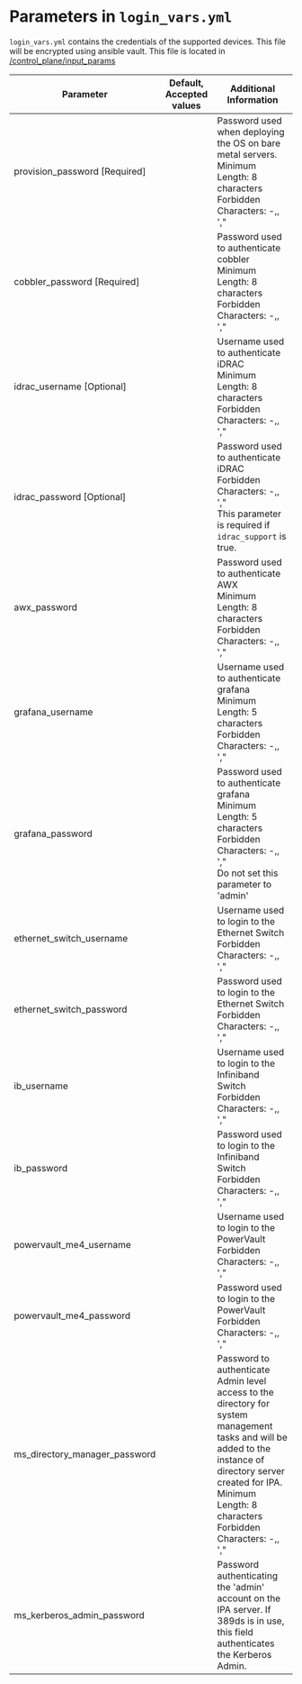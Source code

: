 # Parameters in `login_vars.yml`
`login_vars.yml` contains the credentials of the supported devices. This file will be encrypted using ansible vault.
This file is located in [/control_plane/input_params](../../../control_plane/input_params/login_vars.yml)

| Parameter                       | Default, Accepted values | Additional Information                                                                                                                                                                                                                        |
|---------------------------------|--------------------------|-----------------------------------------------------------------------------------------------------------------------------------------------------------------------------------------------------------------------------------------------|
| provision_password   [Required] |                          | Password used when deploying the OS on bare metal servers. <br>   Minimum Length: 8 characters <br> Forbidden Characters:  -,\, ',"                                                                                                           |
| cobbler_password   [Required]   |                          | Password used to authenticate cobbler <br> Minimum Length: 8   characters <br> Forbidden Characters:    -,\, ',"                                                                                                                              |
| idrac_username   [Optional]     |                          | Username used to authenticate iDRAC    <br> Minimum Length: 8 characters <br> Forbidden   Characters:  -,\, ',"                                                                                                                               |
| idrac_password   [Optional]     |                          | Password used to authenticate iDRAC <br> Forbidden Characters:  -,\, '," <br> This parameter is   required if `idrac_support` is true.                                                                                                        |
| awx_password                    |                          | Password used to authenticate AWX    <br> Minimum Length: 8 characters <br> Forbidden   Characters:  -,\, ',"                                                                                                                                 |
| grafana_username                |                          | Username used to authenticate grafana    <br> Minimum Length: 5 characters <br> Forbidden   Characters:  -,\, ',"                                                                                                                             |
| grafana_password                |                          | Password used to authenticate grafana    <br> Minimum Length: 5 characters <br> Forbidden   Characters:  -,\, ',"  <br> Do not set this parameter to   'admin'                                                                                |
| ethernet_switch_username        |                          | Username used to login to the Ethernet Switch  <br> Forbidden Characters:  -,\, ',"                                                                                                                                                           |
| ethernet_switch_password        |                          | Password used to login to the Ethernet Switch  <br> Forbidden Characters:  -,\, ',"                                                                                                                                                           |
| ib_username                     |                          | Username used to login to the Infiniband Switch  <br> Forbidden Characters:  -,\, ',"                                                                                                                                                         |
| ib_password                     |                          | Password used to login to the Infiniband Switch  <br> Forbidden Characters:  -,\, ',"                                                                                                                                                         |
| powervault_me4_username         |                          | Username used to login to the PowerVault    <br> Forbidden Characters:    -,\, ',"                                                                                                                                                            |
| powervault_me4_password         |                          | Password used to login to the PowerVault    <br> Forbidden Characters:    -,\, ',"                                                                                                                                                            |
| ms_directory_manager_password   |                          | Password to authenticate Admin level access to the directory for system   management tasks and will be added to the instance of directory server   created for IPA. <br> Minimum Length: 8 characters <br> Forbidden   Characters:  -,\, ',"  |
| ms_kerberos_admin_password      |                          | Password authenticating the 'admin' account on the IPA server. If 389ds   is in use, this field authenticates the Kerberos Admin.                                                                                                             |

